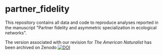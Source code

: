 # partner_fidelity

This repository contains all data and code to reproduce analyses reported in the manuscript "Partner fidelity and asymmetric specialization in ecological networks".

The version associated with our revision for *The American Naturalist* has been archived on Zenodo [![DOI](https://zenodo.org/badge/107263795.svg)](https://zenodo.org/badge/latestdoi/107263795)
